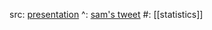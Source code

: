 src: [presentation](https://www.cirm-math.fr/ProgWeebly/Renc1854/Holmes.pdf) 
^: [sam's tweet](https://twitter.com/sp_monte_carlo/status/1749586029776966076) 
#: [[statistics]] 

